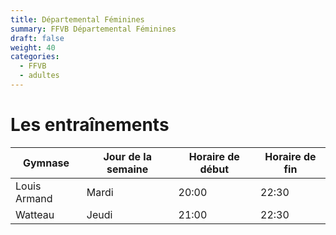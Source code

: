 ```yaml
---
title: Départemental Féminines
summary: FFVB Départemental Féminines
draft: false
weight: 40
categories:
  - FFVB
  - adultes
---
```


# Les entraînements

| Gymnase      | Jour de la semaine | Horaire de début | Horaire de fin |
| ------------ | ------------------ | ---------------- | -------------- |
| Louis Armand | Mardi              | 20:00            | 22:30          |
| Watteau      | Jeudi              | 21:00            | 22:30          |

